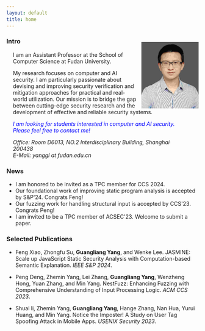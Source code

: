 ```yaml
---
layout: default
title: home
---
```



<img width="150px"  style="float:right; margin-left:10px;margin-top:20px;" src="./pictures/self.jpg">

### Intro

<div style="margin-left:13pt; margin-right:40pt">
   
I am an Assistant Professor at the School of Computer Science at Fudan University. 

My research focuses on computer and AI security. I am particularly passionate about devising and improving security verification and mitigation approaches for practical and real-world utilization. Our mission is to bridge the gap between cutting-edge security research and the development of effective and reliable security systems.
   
<span style="color:blue">*I am looking for students interested in computer and AI security. Please feel free to contact me!*</span>  

<em> Office: Room D6013, NO.2 Interdisciplinary Building, Shanghai 200438</em>  
<em> E-Mail: yanggl at fudan.edu.cn</em>    

</div>

### News
- I am honored to be invited as a TPC member for CCS 2024.  
- Our foundational work of improving static program analysis is accepted by S&P'24. Congrats Feng!  
- Our fuzzing work for handling structural input is accepted by CCS'23. Congrats Peng! 
- I am invited to be a TPC member of ACSEC'23. Welcome to submit a paper.  


### Selected Publications

- Feng Xiao, Zhongfu Su, **Guangliang Yang**, and Wenke Lee. JASMINE: Scale up JavaScript Static Security Analysis with Computation-based Semantic Explanation. *IEEE S&P 2024*.

- Peng Deng, Zhemin Yang, Lei Zhang, **Guangliang Yang**, Wenzheng Hong, Yuan Zhang, and Min Yang. NestFuzz: Enhancing Fuzzing with Comprehensive Understanding of Input Processing Logic. *ACM CCS 2023*.   
    
- Shuai li, Zhemin Yang, **Guangliang Yang**, Hange Zhang, Nan Hua, Yurui Huang, and Min Yang.  Notice the Imposter! A Study on User Tag Spoofing Attack in Mobile Apps. *USENIX Security 2023*.
